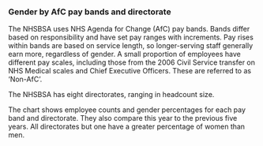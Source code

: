 ### Gender by AfC pay bands and directorate

The NHSBSA uses NHS Agenda for Change (AfC) pay bands. Bands differ based on responsibility and have set pay ranges with increments. Pay rises within bands are based on service length, so longer-serving staff generally earn more, regardless of gender. A small proportion of employees have different pay scales, including those from the 2006 Civil Service transfer on NHS Medical scales and Chief Executive Officers.  These are referred to as ‘Non-AfC’. 

The NHSBSA has eight directorates, ranging in headcount size. 

The chart shows employee counts and gender percentages for each pay band and directorate. They also compare this year to the previous five years. All directorates but one have a greater percentage of women than men.
